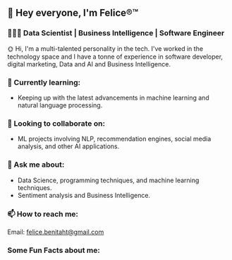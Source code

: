 ## 👋 Hey everyone, I'm Felice®™
### 👩🏻‍💻 Data Scientist | Business Intelligence | Software Engineer

🌞 Hi, I'm a multi-talented personality in the tech. I've worked in the technology space and I have a tonne of experience in software developer, digital marketing, Data and AI and Business Intelligence.
  
### 🌱 Currently learning:
- Keeping up with the latest advancements in machine learning and natural language processing.

### 👯 Looking to collaborate on:
- ML projects involving NLP, recommendation engines, social media analysis, and other AI applications.

###  💬 Ask me about:
- Data Science, programming techniques, and machine learning techniques.
- Sentiment analysis and Business Intelligence.

### 📫 How to reach me:
Email: felice.benitaht@gmail.com

### Some Fun Facts about me:

